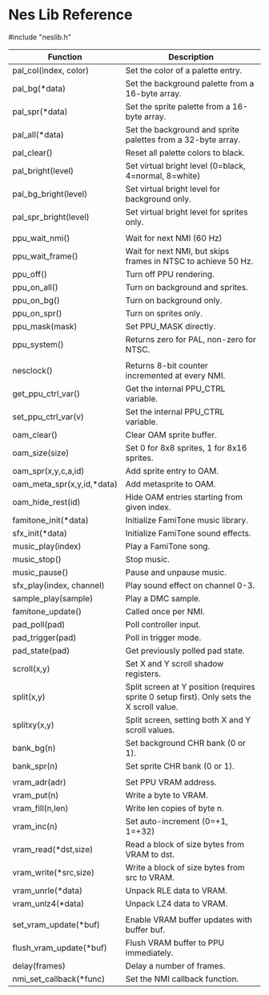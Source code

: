 # Nes Lib Reference
#include "neslib.h"

| Function                         | Description                                                         |
|----------------------------------|---------------------------------------------------------------------|
pal_col(index, color)              | Set the color of a palette entry.  <br>
pal_bg(*data)                      | Set the background palette from a  16-byte array. <br>
pal_spr(*data)                     | Set the sprite palette from a 16-byte  array. <br>
pal_all(*data)                     | Set the background and sprite  palettes from a 32-byte array. <br>
pal_clear()                        | Reset all palette colors to black. <br>
pal_bright(level)                  | Set virtual bright level (0=black,  4=normal, 8=white) <br>
pal_bg_bright(level)               | Set virtual bright level for background only. <br>
pal_spr_bright(level)              | Set virtual bright level for sprites  only. <br>
|                                  | |
ppu_wait_nmi()                     | Wait for next NMI (60 Hz) <br>
ppu_wait_frame()                   | Wait for next NMI, but skips frames  in NTSC to achieve 50 Hz.<br>
ppu_off()                          | Turn off PPU rendering.  <br>
ppu_on_all()                       | Turn on background and sprites.<br>
ppu_on_bg()                        | Turn on background only. <br>
ppu_on_spr()                       | Turn on sprites only. <br>
ppu_mask(mask)                     | Set PPU_MASK directly.  <br>
ppu_system()                       | Returns zero for PAL, non-zero for  NTSC. <br>
|                                  | |
nesclock()                         | Returns 8-bit counter incremented  at every NMI. <br>
get_ppu_ctrl_var()                 | Get the internal PPU_CTRL variable.  <br>
set_ppu_ctrl_var(v)                | Set the internal PPU_CTRL variable. <br>
oam_clear()                        | Clear OAM sprite buffer.   <br>
oam_size(size)                     | Set 0 for 8x8 sprites, 1 for 8x16  sprites.  <br>
oam_spr(x,y,c,a,id)                | Add sprite entry to OAM.  <br>
oam_meta_spr(x,y,id,*data)         | Add metasprite to OAM. <br>
oam_hide_rest(id)                  | Hide OAM entries starting from  given index.  <br>
famitone_init(*data)               | Initialize FamiTone music library.  <br>
sfx_init(*data)                    | Initialize FamiTone sound effects.   <br>
music_play(index)                  | Play a FamiTone song.  <br> 
music_stop()                       | Stop music. <br>  
music_pause()                      | Pause and unpause music.   <br>
sfx_play(index, channel)           | Play sound effect on channel 0-3.  <br> 
sample_play(sample)                | Play a DMC sample.   <br>
famitone_update()                  | Called once per NMI.  <br>
pad_poll(pad)                      | Poll controller input. <br> 
pad_trigger(pad)                   | Poll in trigger mode.  <br> 
pad_state(pad)                     | Get previously polled pad state. <br> 
scroll(x,y)                        | Set X and Y scroll shadow registers.<br> 
split(x,y)                         | Split screen at Y position (requires sprite 0 setup first). Only sets the X scroll value. <br>   
splitxy(x,y)                       | Split screen, setting both X and Y  scroll values. <br> 
bank_bg(n)                         | Set background CHR bank (0 or 1). <br>  
bank_spr(n)                        | Set sprite CHR bank (0 or 1). <br> 
|                                  | |
vram_adr(adr)                      | Set PPU VRAM address. <br> 
vram_put(n)                        | Write a byte to VRAM. <br> 
vram_fill(n,len)                   | Write len copies of byte n. <br>
vram_inc(n)                        | Set auto-increment (0=+1, 1=+32) <br>
vram_read(*dst,size)               | Read a block of size bytes from  VRAM to dst. <br>
vram_write(*src,size)              | Write a block of size bytes from src  to VRAM. <br>
vram_unrle(*data)                  | Unpack RLE data to VRAM. <br>
vram_unlz4(*data)                  | Unpack LZ4 data to VRAM. <br>
|                                  | |
set_vram_update(*buf)              | Enable VRAM buffer updates with  buffer buf. <br>
flush_vram_update(*buf)            | Flush VRAM buffer to PPU immediately.  <br>
delay(frames)                      | Delay a number of frames. <br>
nmi_set_callback(*func)            | Set the NMI callback function. 

